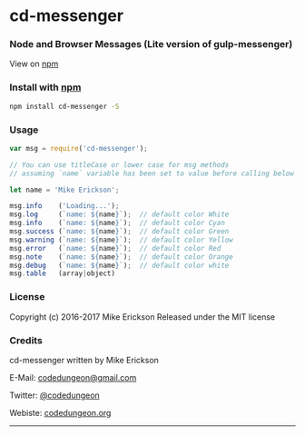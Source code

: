 # cd-messenger
### Node and Browser Messages (Lite version of gulp-messenger)

View on [npm](https://www.npmjs.com/package/cd-messenger)


### Install with [npm](npmjs.org)

```sh
npm install cd-messenger -S
```

### Usage

```js
var msg = require('cd-messenger');

// You can use titleCase or lower case for msg methods
// assuming `name` variable has been set to value before calling below

let name = 'Mike Erickson';

msg.info    ('Loading...');
msg.log     (`name: ${name}`);  // default color White
msg.info    (`name: ${name}`);  // default color Cyan
msg.success (`name: ${name}`);  // default color Green
msg.warning (`name: ${name}`);  // default color Yellow
msg.error   (`name: ${name}`);  // default color Red
msg.note    (`name: ${name}`);  // default color Orange
msg.debug   (`name: ${name}`);  // default color white
msg.table   (array|object)
```


### License

Copyright (c) 2016-2017 Mike Erickson
Released under the MIT license


### Credits

cd-messenger written by Mike Erickson

E-Mail: [codedungeon@gmail.com](mailto:codedungeon@gmail.com)

Twitter: [@codedungeon](http://twitter.com/codedungeon)

Webiste: [codedungeon.org](http://codedungeon.org)

***
